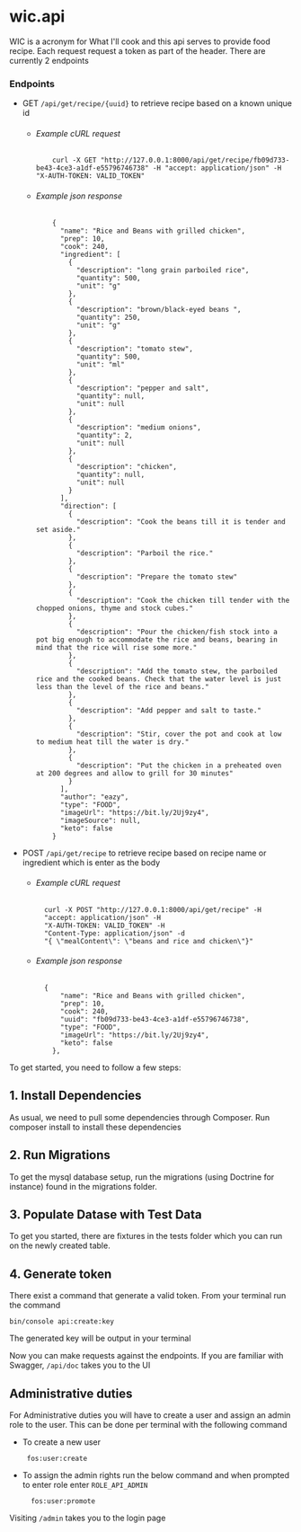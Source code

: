 # wic.api
WIC is a acronym for What I'll cook and this api serves to provide food recipe. Each request request a token as part of the header.
There are currently 2 endpoints

### Endpoints
- GET `/api/get/recipe/{uuid}` to retrieve recipe based on a known unique id
  - ###### Example cURL request
            curl -X GET "http://127.0.0.1:8000/api/get/recipe/fb09d733-be43-4ce3-a1df-e55796746738" -H "accept: application/json" -H "X-AUTH-TOKEN: VALID_TOKEN"
        
  - ###### Example json response
            {
              "name": "Rice and Beans with grilled chicken",
              "prep": 10,
              "cook": 240,
              "ingredient": [
                {
                  "description": "long grain parboiled rice",
                  "quantity": 500,
                  "unit": "g"
                },
                {
                  "description": "brown/black-eyed beans ",
                  "quantity": 250,
                  "unit": "g"
                },
                {
                  "description": "tomato stew",
                  "quantity": 500,
                  "unit": "ml"
                },
                {
                  "description": "pepper and salt",
                  "quantity": null,
                  "unit": null
                },
                {
                  "description": "medium onions",
                  "quantity": 2,
                  "unit": null
                },
                {
                  "description": "chicken",
                  "quantity": null,
                  "unit": null
                }
              ],
              "direction": [
                {
                  "description": "Cook the beans till it is tender and set aside."
                },
                {
                  "description": "Parboil the rice."
                },
                {
                  "description": "Prepare the tomato stew"
                },
                {
                  "description": "Cook the chicken till tender with the chopped onions, thyme and stock cubes."
                },
                {
                  "description": "Pour the chicken/fish stock into a pot big enough to accommodate the rice and beans, bearing in mind that the rice will rise some more."
                },
                {
                  "description": "Add the tomato stew, the parboiled rice and the cooked beans. Check that the water level is just less than the level of the rice and beans."
                },
                {
                  "description": "Add pepper and salt to taste."
                },
                {
                  "description": "Stir, cover the pot and cook at low to medium heat till the water is dry."
                },
                {
                  "description": "Put the chicken in a preheated oven at 200 degrees and allow to grill for 30 minutes"
                }
              ],
              "author": "eazy",
              "type": "FOOD",
              "imageUrl": "https://bit.ly/2Uj9zy4",
              "imageSource": null,
              "keto": false
            }
        

- POST `/api/get/recipe`
to retrieve recipe based on recipe name or ingredient which is enter as the body

    - ###### Example cURL request
    
            curl -X POST "http://127.0.0.1:8000/api/get/recipe" -H 
            "accept: application/json" -H 
            "X-AUTH-TOKEN: VALID_TOKEN" -H 
            "Content-Type: application/json" -d 
            "{ \"mealContent\": \"beans and rice and chicken\"}"

    - ###### Example json response
    
            {
                "name": "Rice and Beans with grilled chicken",
                "prep": 10,
                "cook": 240,
                "uuid": "fb09d733-be43-4ce3-a1df-e55796746738",
                "type": "FOOD",
                "imageUrl": "https://bit.ly/2Uj9zy4",
                "keto": false
              },

To get started, you need to follow a few steps:

## 1. Install Dependencies
As usual, we need to pull some dependencies through Composer.
Run composer install to install these dependencies

## 2. Run Migrations
To get the mysql database setup, run the migrations (using Doctrine for instance) found in the migrations folder.

## 3. Populate Datase with Test Data
To get you started, there are fixtures in the tests folder which you can run on the newly created table.

## 4. Generate token
There exist a command that generate a valid token. From your terminal run the command 
```
bin/console api:create:key
```
The generated key will be output in your terminal

Now you can make requests against the endpoints. If you are familiar with Swagger, `/api/doc` takes you to the UI

## Administrative duties
For Administrative duties you will have to create a user and assign an admin role to the user.
This can be done per terminal with the following command
-  To create a new user

        fos:user:create
- To assign the admin rights run the below command and when prompted to enter role enter `ROLE_API_ADMIN`

        fos:user:promote

Visiting `/admin` takes you to the login page
